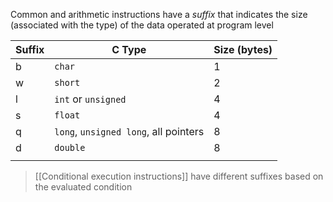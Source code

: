 
Common and arithmetic instructions have a *suffix* that indicates the size (associated with the type) of the data operated at program level

| Suffix | C Type                                | Size (bytes) |
| ------ | ------------------------------------- | ------------ |
| b      | `char`                                | 1            |
| w      | `short`                               | 2            |
| l      | `int` or `unsigned`                   | 4            |
| s      | `float`                               | 4            |
| q      | `long`, `unsigned long`, all pointers | 8            |
| d      | `double`                              | 8            |
|        |                                       |              |

> [[Conditional execution instructions]] have different suffixes based on the evaluated condition